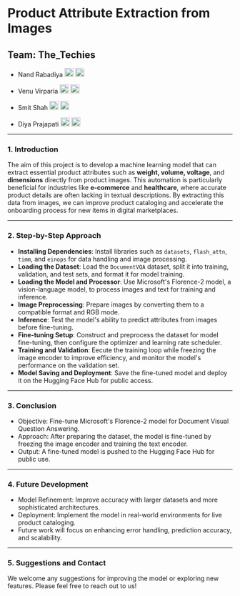 # Product Attribute Extraction from Images

## Team: The_Techies  
- Nand Rabadiya <a href="https://github.com/NandRabadiya" target="_blank" rel="noreferrer"><img src="https://skillicons.dev/icons?i=github" width="20" height="20" /></a>
<a href="https://www.linkedin.com/in/nand-rabadiya/" target="_blank" rel="noreferrer"><img src="https://skillicons.dev/icons?i=linkedin" width="20" height="20" /></a>

- Venu Virparia <a href="https://github.com/venuvirparia" target="_blank" rel="noreferrer"><img src="https://skillicons.dev/icons?i=github" width="20" height="20" /></a>
  <a href="https://www.linkedin.com/in/venu-virparia/" target="_blank" rel="noreferrer"><img src="https://skillicons.dev/icons?i=linkedin" width="20" height="20" /></a>
    
- Smit Shah <a href="https://github.com/smitshah084" target="_blank" rel="noreferrer"><img src="https://skillicons.dev/icons?i=github" width="20" height="20" /></a>
  <a href="https://www.linkedin.com/in/" target="_blank" rel="noreferrer"><img src="https://skillicons.dev/icons?i=linkedin" width="20" height="20" /></a>
  
- Diya Prajapati <a href="https://github.com/diyaprajapati" target="_blank" rel="noreferrer"><img src="https://skillicons.dev/icons?i=github" width="20" height="20" /></a>
  <a href="https://www.linkedin.com/in/diya-prajapati-453858267/" target="_blank" rel="noreferrer"><img src="https://skillicons.dev/icons?i=linkedin" width="20" height="20" /></a>
---

### 1. **Introduction**  
The aim of this project is to develop a machine learning model that can extract essential product attributes such as **weight, volume, voltage**, and **dimensions** directly from product images. This automation is particularly beneficial for industries like **e-commerce** and **healthcare**, where accurate product details are often lacking in textual descriptions. By extracting this data from images, we can improve product cataloging and accelerate the onboarding process for new items in digital marketplaces.

---

### 2. Step-by-Step Approach
-  **Installing Dependencies**: Install libraries such as `datasets`, `flash_attn`, `timm`, and `einops` for data handling and image processing.
-  **Loading the Dataset**: Load the `DocumentVQA` dataset, split it into training, validation, and test sets, and format it for model training.
-  **Loading the Model and Processor**: Use Microsoft's Florence-2 model, a vision-language model, to process images and text for training and inference.
-  **Image Preprocessing**: Prepare images by converting them to a compatible format and RGB mode.
-  **Inference**: Test the model's ability to predict attributes from images before fine-tuning.
-  **Fine-tuning Setup**: Construct and preprocess the dataset for model fine-tuning, then configure the optimizer and learning rate scheduler.
-  **Training and Validation**: Eecute the training loop while freezing the image encoder to improve efficiency, and monitor the model's performance on the validation set.
-  **Model Saving and Deployment**: Save the fine-tuned model and deploy it on the Hugging Face Hub for public access.

---

### 3. **Conclusion**  
  - Objective: Fine-tune Microsoft's Florence-2 model for Document Visual Question Answering.
  - Approach: After preparing the dataset, the model is fine-tuned by freezing the image encoder and training the text encoder.
  - Output: A fine-tuned model is pushed to the Hugging Face Hub for public use.

---

### 4. **Future Development**  
   - Model Refinement: Improve accuracy with larger datasets and more sophisticated architectures.
   - Deployment: Implement the model in real-world environments for live product cataloging.
   - Future work will focus on enhancing error handling, prediction accuracy, and scalability.

---

### 5. **Suggestions and Contact**  
We welcome any suggestions for improving the model or exploring new features. Please feel free to reach out to us!

